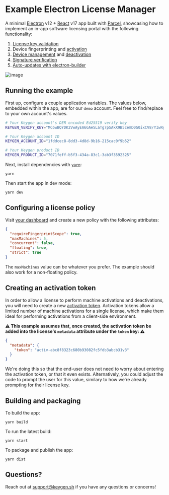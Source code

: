 # Example Electron License Manager

A minimal [Electron](https://electronjs.org) v12 + [React](https://reactjs.org) v17 app built
with [Parcel](https://github.com/parcel-bundler/parcel), showcasing how to implement
an in-app software licensing portal with the following functionality:

1. [License key validation](https://keygen.sh/docs/api/#licenses-actions-validate-key)
1. Device fingerprinting and [activation](https://keygen.sh/docs/api/#machines-create)
1. [Device management](https://keygen.sh/docs/api/#machines-list) and [deactivation](https://keygen.sh/docs/api/#machines-delete)
1. [Signature verification](https://keygen.sh/docs/api/#response-signatures)
1. [Auto-updates with electron-builder](https://keygen.sh/docs/api/#releases)

![image](https://user-images.githubusercontent.com/6979737/110702255-ea031180-81b7-11eb-9e07-c92134b06410.png)

## Running the example

First up, configure a couple application variables. The values below, embedded
within the app, are for our `demo` account. Feel free to find/replace to your
own account's values.

```bash
# Your Keygen account's DER encoded Ed25519 verify key
KEYGEN_VERIFY_KEY="MCowBQYDK2VwAyEA6GAeSLaTg7pSAkX9B5cemD0G0ixCV8/YIwRgFHnO54g="

# Your Keygen account ID
KEYGEN_ACCOUNT_ID="1fddcec8-8dd3-4d8d-9b16-215cac0f9b52"

# Your Keygen product ID
KEYGEN_PRODUCT_ID="7071feff-b5f3-434a-83c1-3ab3f3592325"
```

Next, install dependencies with [`yarn`](https://yarnpkg.comg):

```
yarn
```

Then start the app in dev mode:

```
yarn dev
```

## Configuring a license policy

Visit [your dashboard](https://app.keygen.sh/policies) and create a new
policy with the following attributes:

```json
{
  "requireFingerprintScope": true,
  "maxMachines": 5,
  "concurrent": false,
  "floating": true,
  "strict": true
}
```

The `maxMachines` value can be whatever you prefer. The example should
also work for a non-floating policy.

## Creating an activation token

In order to allow a license to perform machine activations and deactivations,
you will need to create a new [activation token](https://keygen.sh/docs/api/#licenses-relationships-activation-tokens).
Activation tokens allow a limited number of machine activations for a
single license, which make them ideal for performing activations from
a client-side environment.

**⚠️ This example assumes that, once created, the activation token be added
into the license's `metadata` attribute under the `token` key: ⚠️**

```json
{
  "metadata": {
    "token": "activ-abc8f8323c680b93082fc5fdb3abcb31v3"
  }
}
```

We're doing this so that the end-user does not need to worry about
entering the activation token, or that it even exists. Alternatively,
you could adjust the code to prompt the user for this value, similary
to how we're already prompting for their license key.

## Building and packaging

To build the app:

```
yarn build
```

To run the latest build:

```
yarn start
```

To package and publish the app:

```
yarn dist
```

## Questions?

Reach out at support@keygen.sh if you have any questions or concerns!

